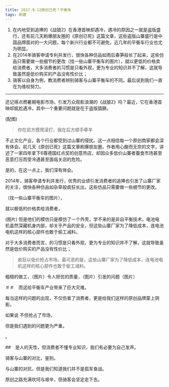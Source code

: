 ```yaml
---
title: 2017-9-12原创已死？平衡车
tags: 新建
---
```

1.	在内地受到追捧的《战狼2》在香港首映却遇冷，遇冷的原因之一就是盗版盛行，还有前几天刷爆朋友圈的《原创已死》这篇文章，这些盗版山寨盛行是中国品牌面对的一大问题，每个新兴行业都不可避免，近几年的平衡车行业也尤为明显。
2.	在2014年骑客申请专利并发行，很快各种仿品如雨后春笋般长了起来，这些仿品只需要做一些细节的更改（找一些山寨平衡车的图片），就以更低的价格卖给消费者，大多消费者的习惯是只看外观，更为专业的知识并不了解，这就导致虽然是低价购买的产品没有性价比；
3.	骑客以自身为例，教消费者辨别骑客与山寨平衡车的不同。最后说到我们一直在为维权努力。

*** 

还记得点燃暑期电影市场，引发万众观影浪潮的《战狼2》吗？最近，它在香港首映却尴尬遇冷，其中一个重要问题就是在于盗版猖獗。

(配图)
>你在前方摸爬滚打，我在后方顺手牵羊

不止文化产业，各个行业都受到过山寨的侵扰。这一点相信每一个原创商家都会深有体会。前几天《原创已死》这篇文章刷爆朋友圈，作者用心酸而无奈的文字，讲述了一家四年拿下6尊德国红点奖的创意热店，却因众多低价山寨者蚕食市场甚至恶意打压而受冷遇甚至面临关店的危险。


是的，在这一点上，我们深有体会。



2014年，骑客申请专利并发行，优秀的业绩引发消费者的追捧也引发了山寨厂家的关注，很快各种仿品如杂草般疯狂长出，这些仿品只需要做一些细节的更改。


（找一些山寨平衡车的图片），


就以极低的价格卖给消费者，

(图片)
但是他们的模仿只是模仿了一个外壳，学不来的是非自平衡技术，电池电机虽然深藏机身内部，却关乎产品的安全，但这些山寨厂家为了降低成本，连电池电机这样的核心部件也敢于偷工减料。

对于大多消费者而言，的习惯是只看外观，更为专业的知识并不了解，这就导致虽然是低价购买的产品没有性价比；







> 疯狂以低价抢占市场。最可恶的是，这些山寨厂家为了降低成本，连电池电机这样的核心部件也敢于偷工减料。

粗糙的做工，（图片）令人担忧的质量，（图片）引发的问题（图片）



＃＃　而这给平衡车产业带来了巨大灾难。



每当这样的问题的出现，不仅伤害了消费者，更是给我们这样的原创品牌蒙上阴影。



如果说
不但抢占了市场，


但是我们遇到的问题更为严重。




。

##　是人的天性，但消费者不懂专业知识，我们有必要为自己发声。

骑客与山寨的对比，鉴别。

与山寨的对抗，但是我们知道我们并不是孤军奋战。



原创之路充满坎坷与艰辛，但骑客会坚定走下去。
